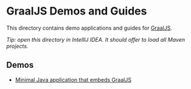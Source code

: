# GraalJS Demos and Guides

This directory contains demo applications and guides for [GraalJS](https://www.graalvm.org/javascript/).

*Tip: open this directory in IntellIJ IDEA. It should offer to load all Maven projects.*

## Demos

- [Minimal Java application that embeds GraalJS](graaljs-starter/README.md)

